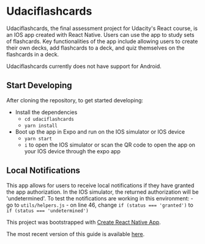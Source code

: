 # Udaciflashcards

Udaciflashcards, the final assessment project for Udacity's React course, is an IOS app created with React Native. Users can use the app to study sets of flashcards. Key functionalities of the app include allowing users to create their own decks, add flashcards to a deck, and quiz themselves on the flashcards in a deck.

Udaciflashcards currently does not have support for Android.

## Start Developing

After cloning the repository, to get started developing:

* Install the dependencies
    - `cd udaciflashcards`
    - `yarn install`
* Boot up the app in Expo and run on the IOS simulator or IOS device
    - `yarn start`
    - `i` to open the IOS simulator or scan the QR code to open the app on your IOS device through the expo app
    
## Local Notifications

This app allows for users to receive local notifications if they have granted the app authorization.
In the IOS simulator, the returned authorization will be 'undetermined'. To test the notifications are working in this environment:
    - go to `utils/helpers.js`
    - on line 46, change `if (status === 'granted')` to `if (status === 'undetermined')`

This project was bootstrapped with [Create React Native App](https://github.com/react-community/create-react-native-app).

The most recent version of this guide is available [here](https://github.com/react-community/create-react-native-app/blob/master/react-native-scripts/template/README.md).
